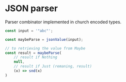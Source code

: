 # JSON parser

Parser combinator implemented in church encoded types.

```typescript
const input = '"abc"';

const maybeParse = jsonValue(input);

// to retrieving the value from Maybe
const result = maybeParse(
    // result if Nothing
    null,
    // result if Just (remaning, result)
    (x) => snd(x)
)
```
